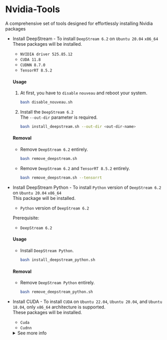 # Nvidia-Tools
A comprehensive set of tools designed for effortlessly installing Nvidia packages

* Install DeepStream - To install `DeepStream 6.2` on `Ubuntu 20.04` `x86_64`  
    These packages will be installed.
    * `NVIDIA driver 525.85.12`
    * `CUDA 11.8`
    * `CUDNN 8.7.0`
    * `TensorRT 8.5.2`

    #### Usage

    1. At first, you have to `disable` `nouveau` and reboot your system.
        ```bash
        bash disable_nouveau.sh
        ```

    2. Install the `DeepStream 6.2`  
        The `--out-dir` parameter is required.
        ```bash
        bash install_deepstream.sh --out-dir <out-dir-name>
        ```
    
    #### Removal

    * Remove `DeepStream 6.2` entirely.
        ```bash
        bash remove_deepstream.sh
        ```
    
    * Remove `DeepStream 6.2` and `TensorRT 8.5.2` entirely.
        ```bash
        bash remove_deepstream.sh --tensorrt
        ```

* Install DeepStream Python - To install `Python` version of `DeepStream 6.2` on `Ubuntu 20.04` `x86_64`  
    This package will be installed.
    * `Python` version of `DeepStream 6.2`

    Prerequisite:
    * `DeepStream 6.2`

    #### Usage

    * Install `DeepStream Python`.
        ```bash
        bash install_deepstream_python.sh
        ```
    #### Removal

    * Remove `DeepStream Python` entirely.
        ```bash
        bash remove_deepstream_python.sh
        ```

* Install CUDA - To install `CUDA` on `Ubuntu 22.04`, `Ubuntu 20.04`, and `Ubuntu 18.04`, only `x86_64` architecture is supported.  
    These packages will be installed.
    * `Cuda`
    * `Cudnn`

    <details>
        <summary>See more info</summary>

    Last updated: 2023/07/26

    ## Support Version

    ### CUDA
    | CUDA VERSION | Ubuntu 2204 | Ubuntu 2004 | Ubuntu 1804 |   DRIVER VERSION   |
    | :----------: | :---------: | :---------: | :---------: | :----------------: |
    |    11.8.0    |      O      |      O      |      O      |      520.61.05     |
    |    11.7.1    |      O      |      O      |      O      |      515.65.01     |
    |    11.7.0    |      O      |      O      |      O      |      515.43.04     |
    |    11.6.2    |      X      |      O      |      O      |      510.47.03     |
    |    11.6.1    |      X      |      O      |      O      |      510.47.03     |
    |    11.6.0    |      X      |      O      |      O      |      510.39.01     |
    |    11.5.2    |      X      |      O      |      O      |      495.29.05     |
    |    11.5.1    |      X      |      O      |      O      |      495.29.05     |
    |    11.5.0    |      X      |      O      |      O      |      495.29.05     |
    |    11.4.4    |      X      |      O      |      O      |      470.82.01     |
    |    11.4.3    |      X      |      O      |      O      |      470.82.01     |
    |    11.4.2    |      X      |      O      |      O      |      470.57.02     |
    |    11.4.1    |      X      |      O      |      O      |      470.57.02     |
    |    11.4.0    |      X      |      O      |      O      |      470.42.01     |
    |    11.3.1    |      X      |      O      |      O      |      465.19.01     |
    |    11.3.0    |      X      |      O      |      O      |      465.19.01     |
    |    11.2.2    |      X      |      O      |      O      |      460.32.03     |
    |    11.2.1    |      X      |      O      |      O      |      460.32.03     |
    |    11.2.0    |      X      |      O      |      O      |      460.27.04     |
    |    11.1.1    |      X      |      O      |      O      |      455.32.00     |
    |    11.1.0    |      X      |      O      |      O      |      455.23.05     |
    |    11.0.3    |      X      |      O      |      O      |      450.51.06     |
    |    11.0.2    |      X      |      O      |      O      |      450.51.05     |
    |    11.0.1    |      X      |      X      |      O      |      450.36.06     |

    ### CUDNN
    | CUDNN VERSION | CUDA VERSION | Ubuntu 2204 | Ubuntu 2004 | Ubuntu 1804 | VERSION LEVEL |
    | :-----------: | :----------: | :---------: | :---------: | :---------: | :-----------: |
    |     8.6.0     |     11.8     |      O      |      O      |      O      |      163      |
    |     8.5.0     |     11.7     |      O      |      O      |      O      |       96      |
    |     8.4.1     |     11.6     |      X      |      O      |      O      |       50      |
    |     8.4.0     |     11.6     |      X      |      O      |      O      |       27      |
    |     8.3.3     |     11.5     |      X      |      O      |      O      |       40      |
    |     8.3.2     |     11.5     |      X      |      O      |      O      |       44      |
    |     8.3.1     |     11.5     |      X      |      O      |      O      |       22      |

    ## Usage

    ```bash
    bash install_cuda.sh
    ```

    ## Remove Only
    Can remove `Nvidia-driver`, `CUDA`, `CUDNN`
    ```bash
    bash install_cuda.sh --remove
    ```
    </details>